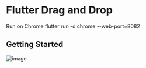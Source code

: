 # Flutter Drag and Drop

Run on Chrome
flutter run -d chrome --web-port=8082

## Getting Started

![image](https://user-images.githubusercontent.com/17052727/125835828-b92c6396-a4b4-4b26-bc1d-7b17144eb54e.png)
